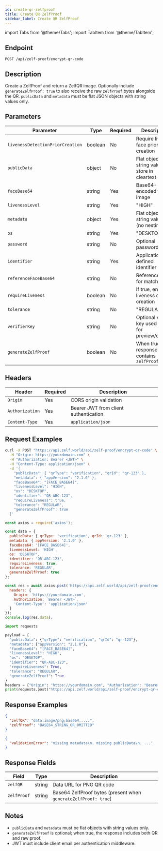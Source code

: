```yaml
---
id: create-qr-zelfproof
title: Create QR ZelfProof
sidebar_label: Create QR ZelfProof
---
```


import Tabs from '@theme/Tabs';
import TabItem from '@theme/TabItem';

## Endpoint

```
POST /api/zelf-proof/encrypt-qr-code
```

## Description

Create a ZelfProof and return a ZelfQR image. Optionally include `generateZelfProof: true` to also receive the raw `zelfProof` bytes alongside the QR. `publicData` and `metadata` must be flat JSON objects with string values only.

## Parameters

| Parameter | Type | Required | Description |
|-----------|------|----------|-------------|
| `livenessDetectionPriorCreation` | boolean | No | Require live face prior to creation |
| `publicData` | object | No | Flat object with string values to store in cleartext |
| `faceBase64` | string | Yes | Base64-encoded face image |
| `livenessLevel` | string | Yes | "HIGH" | "MEDIUM" | "REGULAR" |
| `metadata` | object | Yes | Flat object with string values (no nesting) |
| `os` | string | Yes | "DESKTOP" | "ANDROID" | "IOS" |
| `password` | string | No | Optional password layer |
| `identifier` | string | Yes | Application-defined identifier |
| `referenceFaceBase64` | string | No | Reference face for matching |
| `requireLiveness` | boolean | No | If true, enforce liveness during creation |
| `tolerance` | string | No | "REGULAR" | "SOFT" | "HARDENED" |
| `verifierKey` | string | No | Optional verifier key used later for preview/decrypt |
| `generateZelfProof` | boolean | No | When true, response also contains `zelfProof` |

## Headers

| Header | Required | Description |
|--------|----------|-------------|
| `Origin` | Yes | CORS origin validation |
| `Authorization` | Yes | Bearer JWT from client authentication |
| `Content-Type` | Yes | `application/json` |

## Request Examples

<Tabs>
<TabItem value="curl" label="cURL" default>

```bash
curl -X POST "https://api.zelf.world/api/zelf-proof/encrypt-qr-code" \
  -H "Origin: https://yourdomain.com" \
  -H "Authorization: Bearer <JWT>" \
  -H "Content-Type: application/json" \
  -d '{
    "publicData": { "qrType": "verification", "qrId": "qr-123" },
    "metadata": { "appVersion": "2.1.0" },
    "faceBase64": "[FACE_BASE64]",
    "livenessLevel": "HIGH",
    "os": "DESKTOP",
    "identifier": "QR-ABC-123",
    "requireLiveness": true,
    "tolerance": "REGULAR",
    "generateZelfProof": true
  }'
```

</TabItem>
<TabItem value="nodejs" label="Node.js">

```javascript
const axios = require('axios');

const data = {
  publicData: { qrType: 'verification', qrId: 'qr-123' },
  metadata: { appVersion: '2.1.0' },
  faceBase64: '[FACE_BASE64]',
  livenessLevel: 'HIGH',
  os: 'DESKTOP',
  identifier: 'QR-ABC-123',
  requireLiveness: true,
  tolerance: 'REGULAR',
  generateZelfProof: true
};

const res = await axios.post('https://api.zelf.world/api/zelf-proof/encrypt-qr-code', data, {
  headers: { 
    Origin: 'https://yourdomain.com',
    Authorization: `Bearer <JWT>`,
    'Content-Type': 'application/json'
  }
});
console.log(res.data);
```

</TabItem>
<TabItem value="python" label="Python">

```python
import requests

payload = {
  "publicData": {"qrType": "verification", "qrId": "qr-123"},
  "metadata": {"appVersion": "2.1.0"},
  "faceBase64": "[FACE_BASE64]",
  "livenessLevel": "HIGH",
  "os": "DESKTOP",
  "identifier": "QR-ABC-123",
  "requireLiveness": True,
  "tolerance": "REGULAR",
  "generateZelfProof": True
}
headers = {"Origin": "https://yourdomain.com", "Authorization": "Bearer <JWT>", "Content-Type": "application/json"}
print(requests.post("https://api.zelf.world/api/zelf-proof/encrypt-qr-code", json=payload, headers=headers).json())
```

</TabItem>
</Tabs>

## Response Examples

<Tabs>
<TabItem value="200" label="200 OK">

```json
{
  "zelfQR": "data:image/png;base64,....",
  "zelfProof": "BASE64_STRING_OR_OMITTED"
}
```

</TabItem>
<TabItem value="409" label="409 Conflict - Validation Error">

```json
{
  "validationError": "missing metadata\n. missing publicData\n. ..."
}
```

</TabItem>
</Tabs>

## Response Fields

| Field | Type | Description |
|-------|------|-------------|
| `zelfQR` | string | Data URL for PNG QR code |
| `zelfProof` | string | Base64 ZelfProof bytes (present when `generateZelfProof: true`) |

## Notes

- `publicData` and `metadata` must be flat objects with string values only.
- `generateZelfProof` is optional; when true, the response includes both QR and raw proof.
- JWT must include client email per authentication middleware.
